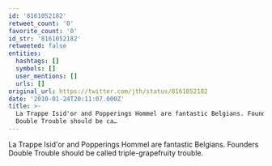 ```yaml
---
id: '8161052182'
retweet_count: '0'
favorite_count: '0'
id_str: '8161052182'
retweeted: false
entities:
  hashtags: []
  symbols: []
  user_mentions: []
  urls: []
original_url: https://twitter.com/jth/status/8161052182
date: '2010-01-24T20:11:07.000Z'
title: >-
  La Trappe Isid'or and Popperings Hommel are fantastic Belgians. Founders
  Double Trouble should be ca…
---
```


La Trappe Isid'or and Popperings Hommel are fantastic Belgians. Founders Double Trouble should be called triple-grapefruity trouble.